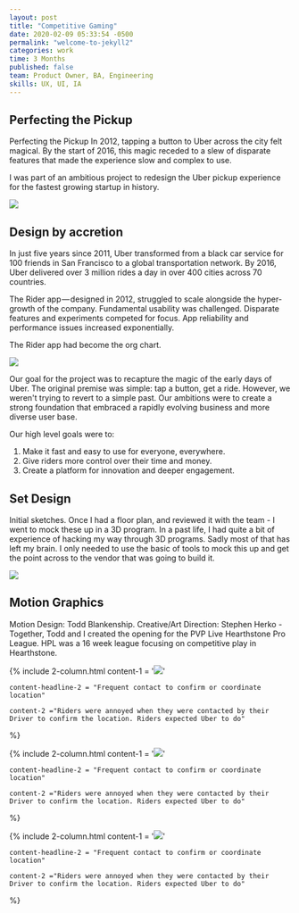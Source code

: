 ```yaml
---
layout: post
title: "Competitive Gaming"
date: 2020-02-09 05:33:54 -0500
permalink: "welcome-to-jekyll2"
categories: work
time: 3 Months
published: false
team: Product Owner, BA, Engineering
skills: UX, UI, IA
---
```


## Perfecting the Pickup

Perfecting the Pickup
In 2012, tapping a button to Uber across the city felt magical. By the start of 2016, this magic receded to a slew of disparate features that made the experience slow and complex to use.

I was part of an ambitious project to redesign the Uber pickup experience for the fastest growing startup in history.

<div>
  <img src="http://simonpan.com/wp-content/themes/sp_portfolio/assets/uber-hero.jpg" />
</div>

## Design by accretion

In just five years since 2011, Uber transformed from a black car service for 100 friends in San Francisco to a global transportation network. By 2016, Uber delivered over 3 million rides a day in over 400 cities across 70 countries.

The Rider app — designed in 2012, struggled to scale alongside the hyper-growth of the company. Fundamental usability was challenged. Disparate features and experiments competed for focus. App reliability and performance issues increased exponentially.

The Rider app had become the org chart.

<div>
  <img src="http://simonpan.com/wp-content/themes/sp_portfolio/assets/uber-2012-2016.jpg" />
</div>

Our goal for the project was to recapture the magic of the early days of Uber. The original premise was simple: tap a button, get a ride. However, we weren't trying to revert to a simple past. Our ambitions were to create a strong foundation that embraced a rapidly evolving business and more diverse user base.

Our high level goals were to:

1. Make it fast and easy to use for everyone, everywhere.
1. Give riders more control over their time and money.
1. Create a platform for innovation and deeper engagement.

## Set Design

Initial sketches. Once I had a floor plan, and reviewed it with the team - I went to mock these up in a 3D program. In a past life, I had quite a bit of experience of hacking my way through 3D programs. Sadly most of that has left my brain. I only needed to use the basic of tools to mock this up and get the point across to the vendor that was going to build it.

![](/img/pvp-live/notebook-2.jpg)


## Motion Graphics

Motion Design: Todd Blankenship. Creative/Art Direction: Stephen Herko - Together, Todd and I created the opening for the PVP Live Hearthstone Pro League. HPL was a 16 week league focusing on competitive play in Hearthstone.

{% include 2-column.html
    content-1 = '<img src="http://simonpan.com/wp-content/themes/sp_portfolio/assets/uber-contact-annoy.jpg" />'

    content-headline-2 = "Frequent contact to confirm or coordinate location"

    content-2 ="Riders were annoyed when they were contacted by their Driver to confirm the location. Riders expected Uber to do"
%}

{% include 2-column.html
    content-1 = '<img src="http://simonpan.com/wp-content/themes/sp_portfolio/assets/uber-contact-annoy.jpg" />'

    content-headline-2 = "Frequent contact to confirm or coordinate location"

    content-2 ="Riders were annoyed when they were contacted by their Driver to confirm the location. Riders expected Uber to do"
%}

{% include 2-column.html
    content-1 = '<img src="http://simonpan.com/wp-content/themes/sp_portfolio/assets/uber-contact-annoy.jpg" />'

    content-headline-2 = "Frequent contact to confirm or coordinate location"

    content-2 ="Riders were annoyed when they were contacted by their Driver to confirm the location. Riders expected Uber to do"
%}
